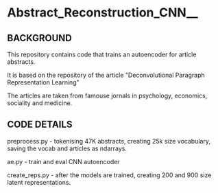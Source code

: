 # Abstract_Reconstruction_CNN__

## BACKGROUND

This repository contains code that trains an autoencoder for article abstracts. 

It is based on the repository of the article "Deconvolutional Paragraph Representation Learning"

The articles are taken from famouse jornals in psychology, economics, sociality and medicine.

## CODE DETAILS

preprocess.py - tokenising 47K abstracts, creating 25k size vocabulary, saving the vocab and articles as ndarrays.

ae.py - train and eval CNN autoencoder

create_reps.py - after the models are trained, creating 200 and 900 size latent representations.
